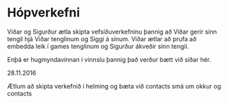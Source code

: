 # Hópverkefni
Viðar og Sigurður ætla skipta vefsíðuverkefninu þannig að Viðar gerir sinn tengil hjá Viðar tenglinum og Siggi á sínum.
Viðar ætlar að prufa að embedda leik í games tenglinum og Sigurður ákveðir sinn tengil.

Enþá er hugmyndavinnan í vinnslu þannig það verður bætt við síðar hér.

28.11.2016

Ætlum að skipta verkefnið í helming og bæta við contacts smá um okkur og contacts
